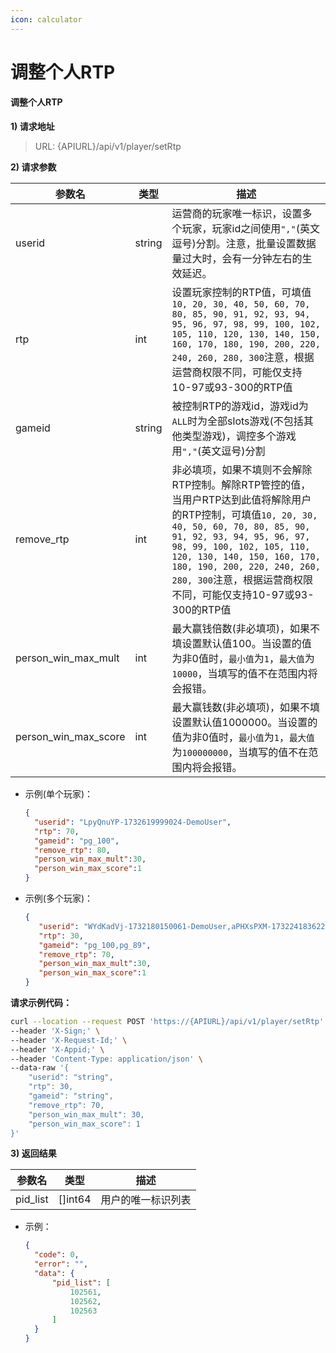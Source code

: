 ```yaml
---
icon: calculator
---
```


# 调整个人RTP

#### 调整个人RTP <a href="#h3--rtp" id="h3--rtp"></a>

**1) 请求地址**

> URL: {APIURL}/api/v1/player/setRtp

**2) 请求参数**

| 参数名                     | 类型     | 描述                                                                                                                                                                                                                                                               |
| ----------------------- | ------ | ---------------------------------------------------------------------------------------------------------------------------------------------------------------------------------------------------------------------------------------------------------------- |
| userid                  | string | 运营商的玩家唯一标识，设置多个玩家，玩家id之间使用`","`(英文逗号)分割。注意，批量设置数据量过大时，会有一分钟左右的生效延迟。                                                                                                                                                                                              |
| rtp                     | int    | 设置玩家控制的RTP值，可填值`10, 20, 30, 40, 50, 60, 70, 80, 85, 90, 91, 92, 93, 94, 95, 96, 97, 98, 99, 100, 102, 105, 110, 120, 130, 140, 150, 160, 170, 180, 190, 200, 220, 240, 260, 280, 300`注意，根据运营商权限不同，可能仅支持10-97或93-300的RTP值                                         |
| gameid                  | string | 被控制RTP的游戏id，游戏id为`ALL`时为全部slots游戏(不包括其他类型游戏)，调控多个游戏用`","`(英文逗号)分割                                                                                                                                                                                                |
| remove\_rtp             | int    | 非必填项，如果不填则不会解除RTP控制。解除RTP管控的值，当用户RTP达到此值将解除用户的RTP控制，可填值`10, 20, 30, 40, 50, 60, 70, 80, 85, 90, 91, 92, 93, 94, 95, 96, 97, 98, 99, 100, 102, 105, 110, 120, 130, 140, 150, 160, 170, 180, 190, 200, 220, 240, 260, 280, 300`注意，根据运营商权限不同，可能仅支持10-97或93-300的RTP值 |
| person\_win\_max\_mult  | int    | 最大赢钱倍数(非必填项)，如果不填设置默认值100。当设置的值为非0值时，`最小值`为`1`，`最大值`为`10000`，当填写的值不在范围内将会报错。                                                                                                                                                                                     |
| person\_win\_max\_score | int    | 最大赢钱数(非必填项)，如果不填设置默认值1000000。当设置的值为非0值时，`最小值`为`1`，`最大值`为`100000000`，当填写的值不在范围内将会报错。                                                                                                                                                                              |

* 示例(单个玩家)：
  
  ```json
  {
    "userid": "LpyQnuYP-1732619999024-DemoUser",
    "rtp": 70,
    "gameid": "pg_100",
    "remove_rtp": 80,
    "person_win_max_mult":30,
    "person_win_max_score":1
  }
  ```

* 示例(多个玩家)：
  
  ```json
  {
     "userid": "WYdKadVj-1732180150061-DemoUser,aPHXsPXM-1732241836229-DemoUser,dPXQlbNp-1732241919276-DemoUser",
     "rtp": 30,
     "gameid": "pg_100,pg_89",
     "remove_rtp": 70,
     "person_win_max_mult":30,
     "person_win_max_score":1
  }
  ```

**请求示例代码：**

```bash
curl --location --request POST 'https://{APIURL}/api/v1/player/setRtp' \
--header 'X-Sign;' \
--header 'X-Request-Id;' \
--header 'X-Appid;' \
--header 'Content-Type: application/json' \
--data-raw '{
    "userid": "string",
    "rtp": 30,
    "gameid": "string",
    "remove_rtp": 70,
    "person_win_max_mult": 30,
    "person_win_max_score": 1
}'
```

**3) 返回结果**

| 参数名       | 类型       | 描述        |
| --------- | -------- | --------- |
| pid\_list | \[]int64 | 用户的唯一标识列表 |

* 示例：
  
  ```json
  {
    "code": 0,
    "error": "",
    "data": {
        "pid_list": [
            102561,
            102562,
            102563
        ]
    }
  }
  ```
